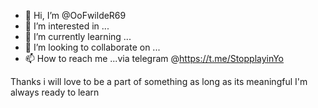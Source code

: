 - 👋 Hi, I’m @OoFwildeR69
- 👀 I’m interested in ...
- 🌱 I’m currently learning ...
- 💞️ I’m looking to collaborate on ...
- 📫 How to reach me ...via telegram @https://t.me/StopplayinYo

Thanks i will love to be a part of something as long as its meaningful I'm always ready to learn
<!---
OoFwildeR69/OoFwildeR69 is a ✨ special ✨ repository because its `README.md` (this file) appears on your GitHub profile.
You can click the Preview link to take a look at your changes.
--->
